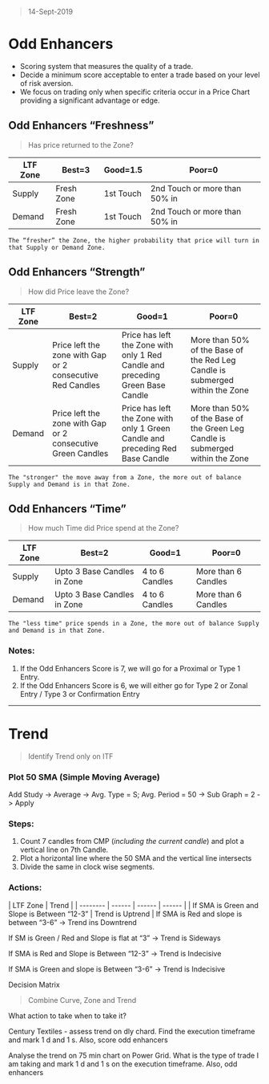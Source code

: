 > 14-Sept-2019
# Odd Enhancers

- Scoring system that measures the quality of a trade.
- Decide a  minimum score acceptable to enter a trade based on your level of risk aversion.
- We focus on trading only when specific criteria occur in a Price Chart providing a significant advantage or edge.


## Odd Enhancers “Freshness”
> Has price returned to the Zone?

| LTF Zone | Best=3 | Good=1.5 | Poor=0 |
| -------- | ------ | -------- | ------ |
| Supply | Fresh Zone | 1st Touch | 2nd Touch or more than 50% in |
| Demand | Fresh Zone | 1st Touch | 2nd Touch or more than 50% in |

`The “fresher” the Zone, the higher probability that price will turn in that Supply or Demand Zone.`

  

## Odd Enhancers “Strength”
> How did Price leave the Zone?

| LTF Zone | Best=2 | Good=1 | Poor=0 |
| -------- | ------ | ------ | ------ |
| Supply | Price left the zone with Gap or 2 consecutive Red Candles | Price has left the Zone with only 1 Red Candle and preceding Green Base Candle | More than 50% of the Base of the Red Leg Candle is submerged within the Zone |
| Demand | Price left the zone with Gap or 2 consecutive Green Candles | Price has left the Zone with only 1 Green Candle and preceding Red Base Candle | More than 50% of the Base of the Green Leg Candle is submerged within the Zone |

`The "stronger" the move away from a Zone, the more out of balance Supply and Demand is in that Zone.`

  

## Odd Enhancers “Time”
> How much Time did Price spend at the Zone?

| LTF Zone | Best=2 | Good=1 | Poor=0 |
| -------- | ------ | ------ | ------ |
| Supply | Upto 3 Base Candles in Zone | 4 to 6 Candles | More than 6 Candles |
| Demand | Upto 3 Base Candles in Zone | 4 to 6 Candles | More than 6 Candles |

`The "less time" price spends in a Zone, the more out of balance Supply and Demand is in that Zone.`


### Notes:
1. If the Odd Enhancers Score is 7, we will go for a Proximal or Type 1 Entry.
2. If the Odd Enhancers Score is 6, we will either go for Type 2 or Zonal Entry / Type 3 or Confirmation Entry

---

# Trend

> Identify Trend only on ITF

### Plot 50 SMA (Simple Moving Average)
Add Study -> Average -> Avg. Type = S; Avg. Period = 50 -> Sub Graph = 2 -> Apply

### Steps:
1.  Count 7 candles from CMP (*including the current candle*) and plot a vertical line on 7th Candle.
2.  Plot a horizontal line where the 50 SMA and the vertical line intersects
3.  Divide the same in clock wise segments.
  
### Actions:
| LTF Zone | Trend |
| -------- | ------ | ------ | ------ |
| If SMA is Green and Slope is Between “12-3” | Trend is Uptrend |
If SMA is Red and slope is between “3-6” -> Trend ins Downtrend

  

If SM is Green / Red and Slope is flat at “3” -> Trend is Sideways

  

If SMA is Red and Slope is Between “12-3” -> Trend is Indecisive

  

If SMA is Green and slope is Between “3-6” -> Trend is Indecisive

  

Decision Matrix

  

> Combine Curve, Zone and Trend

What action to take when to take it?

  

Century Textiles - assess trend on dly chard.  Find the execution timeframe and mark 1 d and 1 s.  Also, score odd enhancers

  

Analyse the trend on 75 min chart on Power Grid.  What is the type of trade I am taking and mark 1 d and 1 s on the execution timeframe.  Also, odd enhancers
<!--stackedit_data:
eyJoaXN0b3J5IjpbMzc2MjA1ODc0LDc4MDEzOTAyNiwtMTUwNj
U4MjA5NV19
-->